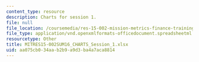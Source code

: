 ```yaml
---
content_type: resource
description: Charts for session 1.
file: null
file_location: /coursemedia/res-15-002-mission-metrics-finance-training-for-federal-credit-program-professionals-summer-2016/aa075cb034aab2b9a9d3ba4a7aca8814_MITRES15-002SUM16_CHARTS_Session_1.xlsx
file_type: application/vnd.openxmlformats-officedocument.spreadsheetml.sheet
resourcetype: Other
title: MITRES15-002SUM16_CHARTS_Session_1.xlsx
uid: aa075cb0-34aa-b2b9-a9d3-ba4a7aca8814
---
```

